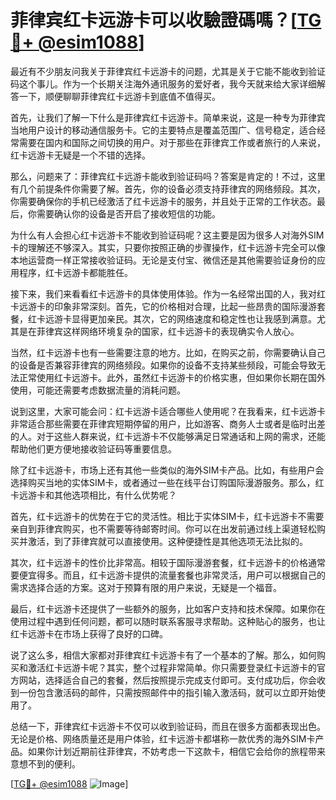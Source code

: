 # 菲律宾红卡远游卡可以收驗證碼嗎？[[TG💪+ @esim1088](https://t.me/s/esim1088)]

最近有不少朋友问我关于菲律宾红卡远游卡的问题，尤其是关于它能不能收到验证码这个事儿。作为一个长期关注海外通讯服务的爱好者，我今天就来给大家详细解答一下，顺便聊聊菲律宾红卡远游卡到底值不值得买。

首先，让我们了解一下什么是菲律宾红卡远游卡。简单来说，这是一种专为菲律宾当地用户设计的移动通信服务卡。它的主要特点是覆盖范围广、信号稳定，适合经常需要在国内和国际之间切换的用户。对于那些在菲律宾工作或者旅行的人来说，红卡远游卡无疑是一个不错的选择。

那么，问题来了：菲律宾红卡远游卡能收到验证码吗？答案是肯定的！不过，这里有几个前提条件你需要了解。首先，你的设备必须支持菲律宾的网络频段。其次，你需要确保你的手机已经激活了红卡远游卡的服务，并且处于正常的工作状态。最后，你需要确认你的设备是否开启了接收短信的功能。

为什么有人会担心红卡远游卡不能收到验证码呢？这主要是因为很多人对海外SIM卡的理解还不够深入。其实，只要你按照正确的步骤操作，红卡远游卡完全可以像本地运营商一样正常接收验证码。无论是支付宝、微信还是其他需要验证身份的应用程序，红卡远游卡都能胜任。

接下来，我们来看看红卡远游卡的具体使用体验。作为一名经常出国的人，我对红卡远游卡的印象非常深刻。首先，它的价格相对合理，比起一些昂贵的国际漫游套餐，红卡远游卡显得更加亲民。其次，它的网络速度和稳定性也让我感到满意。尤其是在菲律宾这样网络环境复杂的国家，红卡远游卡的表现确实令人放心。

当然，红卡远游卡也有一些需要注意的地方。比如，在购买之前，你需要确认自己的设备是否兼容菲律宾的网络频段。如果你的设备不支持某些频段，可能会导致无法正常使用红卡远游卡。此外，虽然红卡远游卡的价格实惠，但如果你长期在国外使用，可能还需要考虑数据流量的消耗问题。

说到这里，大家可能会问：红卡远游卡适合哪些人使用呢？在我看来，红卡远游卡非常适合那些需要在菲律宾短期停留的用户，比如游客、商务人士或者是临时出差的人。对于这些人群来说，红卡远游卡不仅能够满足日常通话和上网的需求，还能帮助他们更方便地接收验证码等重要信息。

除了红卡远游卡，市场上还有其他一些类似的海外SIM卡产品。比如，有些用户会选择购买当地的实体SIM卡，或者通过一些在线平台订购国际漫游服务。那么，红卡远游卡和其他选项相比，有什么优势呢？

首先，红卡远游卡的优势在于它的灵活性。相比于实体SIM卡，红卡远游卡不需要亲自到菲律宾购买，也不需要等待邮寄时间。你可以在出发前通过线上渠道轻松购买并激活，到了菲律宾就可以直接使用。这种便捷性是其他选项无法比拟的。

其次，红卡远游卡的性价比非常高。相较于国际漫游套餐，红卡远游卡的价格通常要便宜得多。而且，红卡远游卡提供的流量套餐也非常灵活，用户可以根据自己的需求选择合适的方案。这对于预算有限的用户来说，无疑是一个福音。

最后，红卡远游卡还提供了一些额外的服务，比如客户支持和技术保障。如果你在使用过程中遇到任何问题，都可以随时联系客服寻求帮助。这种贴心的服务，也让红卡远游卡在市场上获得了良好的口碑。

说了这么多，相信大家都对菲律宾红卡远游卡有了一个基本的了解。那么，如何购买和激活红卡远游卡呢？其实，整个过程非常简单。你只需要登录红卡远游卡的官方网站，选择适合自己的套餐，然后按照提示完成支付即可。支付成功后，你会收到一份包含激活码的邮件，只需按照邮件中的指引输入激活码，就可以立即开始使用了。

总结一下，菲律宾红卡远游卡不仅可以收到验证码，而且在很多方面都表现出色。无论是价格、网络质量还是用户体验，红卡远游卡都堪称一款优秀的海外SIM卡产品。如果你计划近期前往菲律宾，不妨考虑一下这款卡，相信它会给你的旅程带来意想不到的便利。

[[TG💪+ @esim1088](https://t.me/s/esim1088) ![Image](https://i.postimg.cc/4NQfJmqS/Snipaste-2025-05-13-00-14-12.png)]